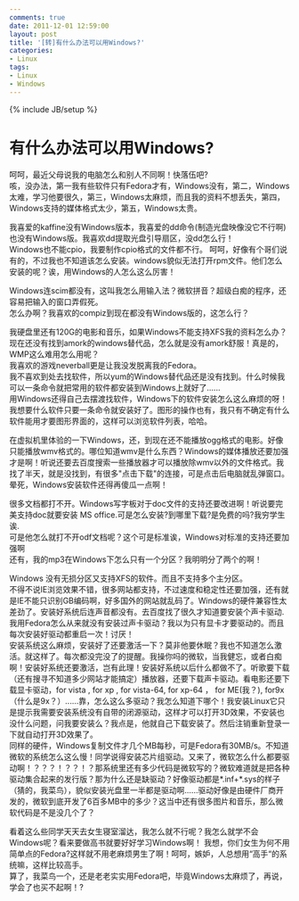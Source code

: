 ```yaml
---
comments: true
date: 2011-12-01 12:59:00
layout: post
title: '[转]有什么办法可以用Windows?'
categories:
- Linux
tags:
- Linux
- Windows
---
```


{% include JB/setup %}
# 有什么办法可以用Windows?

呵呵，最近父母说我的电脑怎么和别人不同啊！快落伍吧?  
咳，没办法，第一我有些软件只有Fedora才有，Windows没有，第二，Windows太难，学习他要很久，第三，Windows太麻烦，而且我的资料不想丢失，第四，Windows支持的媒体格式太少，第五，Windows太贵。  
  
我喜爱的kaffine没有Windows版本，我喜爱的dd命令(制造光盘映像没它不行啊)也没有Windows版。我喜欢dd提取光盘引导扇区，没dd怎么行！  
Windows也不能cpio，我要制作cpio格式的文件都不行。 呵呵，好像有个哥们说有的，不过我也不知道该怎么安装。windows貌似无法打开rpm文件。他们怎么安装的呢？诶，用Windows的人怎么这么厉害！  
  
Windows连scim都没有，这叫我怎么用输入法？微软拼音？超级白痴的程序，还容易把输入的窗口弄假死。  
怎么办啊？我喜欢的compiz到现在都没有Windows版的，这怎么行？  
  
我硬盘里还有120G的电影和音乐，如果Windows不能支持XFS我的资料怎么办？  
现在还没有找到amork的windows替代品，怎么就是没有amork舒服！真是的，WMP这么难用怎么用呢？  
我喜欢的游戏neverball更是让我没发脱离我的Fedora。  
我不喜欢到处去找软件，所以yum的Windows替代品还是没有找到。什么时候我可以一条命令就把常用的软件都安装到Windows上就好了......  
用Windows还得自己去摆渡找软件，Windows下的软件安装怎么这么麻烦的呀！我想要什么软件只要一条命令就安装好了。图形的操作也有，我只有不确定有什么软件能用才要图形界面的，这样可以浏览软件列表，哈哈。  
  
在虚拟机里体验的一下Windows，还，到现在还不能播放ogg格式的电影。好像只能播放wmv格式的。哪位知道wmv是什么东西？Windows的媒体播放还要加强才是啊！听说还要去百度搜索一些播放器才可以播放除wmv以外的文件格式。我找了半天，就是没找到，有很多"点击下载"的连接，可是点击后电脑就乱弹窗口。晕死，Windows安装软件还得再傻瓜一点啊！  
  
很多文档都打不开。Windows写字板对于doc文件的支持还要改进啊！听说要完美支持doc就要安装 MS office.可是怎么安装?到哪里下载?是免费的吗?我穷学生诶.  
可是他怎么就打不开odf文档呢？这个可是标准诶，Windows对标准的支持还要加强啊  
还有，我的mp3在Windows下怎么只有一个分区？我明明分了两个的啊！  
  
Windows 没有无损分区又支持XFS的软件。而且不支持多个主分区。  
不得不说IE浏览效果不错，很多网站都支持，不过速度和稳定性还要加强，还有就是IE不能只识别GB编码啊，好多国外的网站就乱码了。Windows的硬件兼容性太差劲了。安装好系统后连声音都没有。去百度找了很久才知道要安装个声卡驱动.我用Fedora怎么从来就没有安装过声卡驱动？我以为只有显卡才要驱动的。而且每次安装好驱动都重启一次！讨厌！  
安装系统这么麻烦，安装好了还要激活一下？莫非他要休眠？我也不知道怎么激活。就这样了。每次都没完没了的提醒。我操你吗的微软，当我健忘，或者白痴啊！安装好系统还要激活，岂有此理！安装好系统以后什么都做不了。听歌要下载（还有搜寻不知道多少网站才能搞定）播放器，还要下载声卡驱动。看电影还要下载显卡驱动，for vista , for xp , for vista-64, for xp-64 ， for ME(我？), for9x（什么是9x？）......靠，怎么这么多驱动？我怎么知道下哪个！我安装Linux它只是提示我需要安装系统没有自带的闭源驱动，这样才可以打开3D效果，不安装也没什么问题，问我要安装么？我点是，他就自己下载安装了。然后注销重新登录一下就自动打开3D效果了。  
同样的硬件，Windows复制文件才几个MB每秒，可是Fedora有30MB/s。不知道微软的系统怎么这么慢！同学说得安装芯片组驱动。又来了，微软怎么什么都要驱动啊！？？？！？？！？那系统里还有多少代码是微软写的？微软难道就是把各种驱动集合起来的发行版？那为什么还是缺驱动？好像驱动都是*.inf+*.sys的样子（猜的，我菜鸟），貌似安装光盘里一半都是驱动啊......驱动好像是由硬件厂商开发的，微软到底开发了6百多MB中的多少？这当中还有很多图片和音乐，那么微软代码是不是没几个了？  
  
看着这么些同学天天去女生寝室溜达，我怎么就不行呢？我怎么就学不会Windows呢？看来要做高书就要好好学习Windows啊！ 我想，你们女生为何不用简单点的Fedora?这样就不用老麻烦男生了啊！呵呵，嫉妒，人总想用“高手“的系统嘛，这样比较高手。  
算了，我菜鸟一个，还是老老实实用Fedora吧，毕竟Windows太麻烦了，再说，学会了也买不起啊！?

 
